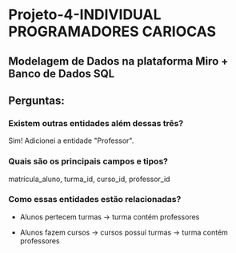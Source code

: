 # Projeto-4-INDIVIDUAL PROGRAMADORES CARIOCAS

## Modelagem de Dados na plataforma Miro + Banco de Dados SQL

## Perguntas:
### Existem outras entidades além dessas três?
Sim! Adicionei a entidade "Professor".
### Quais são os principais campos e tipos?
matrícula_aluno, turma_id, curso_id, professor_id
### Como essas entidades estão relacionadas?
- Alunos pertecem turmas -> turma contém professores
                                        
- Alunos fazem cursos -> cursos possuí turmas -> turma contém professores
